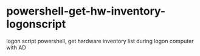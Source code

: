 # powershell-get-hw-inventory-logonscript
logon script powershell, get hardware inventory list during logon computer with AD 
